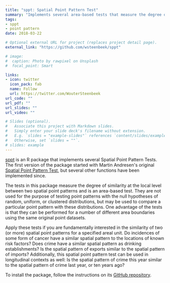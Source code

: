 ```yaml
---
title: "sppt: Spatial Point Pattern Test"
summary: "Implements several area-based tests that measure the degree of similarity at the local level between two spatial point patterns."
tags:
- sppt
- point pattern
date: 2018-03-22

# Optional external URL for project (replaces project detail page).
external_link: "https://github.com/wsteenbeek/sppt"

# image:
#  caption: Photo by rawpixel on Unsplash
#  focal_point: Smart

links:
- icon: twitter
  icon_pack: fab
  name: Follow
  url: https://twitter.com/WouterSteenbeek
url_code: ""
url_pdf: ""
url_slides: ""
url_video: ""

# Slides (optional).
#   Associate this project with Markdown slides.
#   Simply enter your slide deck's filename without extension.
#   E.g. `slides = "example-slides"` references `content/slides/example-slides.md`.
#   Otherwise, set `slides = ""`.
# slides: example
---
```


[sppt](https://github.com/wsteenbeek/sppt) is an R package that implements several Spatial Point Pattern Tests. The first version of the package started with Martin Andresen's original [Spatial Point Pattern Test](http://www.sfu.ca/~andresen/spptest/spptest.html), but several other functions have been implemented since.

The tests in this package measure the degree of similarity at the local level between two spatial point patterns and is an area-based test. They are not used for the purpose of testing point patterns with the null hypotheses of random, uniform, or clustered distributions, but may be used to compare a particular point pattern with these distributions. One advantage of the tests is that they can be performed for a number of different area boundaries using the same original point datasets.

Apply these tests if you are fundamentally interested in the similarity of two (or more) spatial point patterns for a specified areal unit. Do incidences of some form of cancer have a similar spatial pattern to the locations of known risk factors? Does crime have a similar spatial pattern as drinking establishments? Is the spatial pattern of exports similar to the spatial pattern of imports? Additionally, this spatial point pattern test can be used in longitudinal contexts as well: Is the spatial pattern of crime this year similar to the spatial pattern of crime last year, or ten years ago?

To install the package, follow the instructions on its [GitHub repository](https://github.com/wsteenbeek/sppt).
